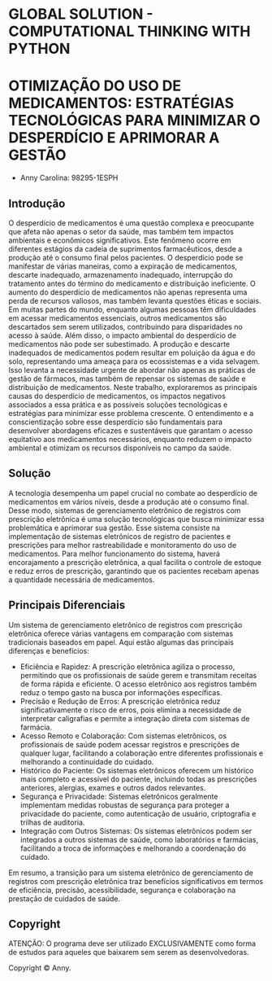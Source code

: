 # GLOBAL SOLUTION - COMPUTATIONAL THINKING WITH PYTHON
# OTIMIZAÇÃO DO USO DE MEDICAMENTOS: ESTRATÉGIAS TECNOLÓGICAS PARA MINIMIZAR O DESPERDÍCIO E APRIMORAR A GESTÃO

- Anny Carolina: 98295-1ESPH 


## Introdução

  O desperdício de medicamentos é uma questão complexa e preocupante que afeta não apenas o setor da saúde, mas também tem impactos ambientais e econômicos significativos. Este fenômeno ocorre em diferentes estágios da cadeia de suprimentos farmacêuticos, desde a produção até o consumo final pelos pacientes. O desperdício pode se manifestar de várias maneiras, como a expiração de medicamentos, descarte inadequado, armazenamento inadequado, interrupção do tratamento antes do término do medicamento e distribuição ineficiente.
O aumento do desperdício de medicamentos não apenas representa uma perda de recursos valiosos, mas também levanta questões éticas e sociais. Em muitas partes do mundo, enquanto algumas pessoas têm dificuldades em acessar medicamentos essenciais, outros medicamentos são descartados sem serem utilizados, contribuindo para disparidades no acesso à saúde.
Além disso, o impacto ambiental do desperdício de medicamentos não pode ser subestimado. A produção e descarte inadequados de medicamentos podem resultar em poluição da água e do solo, representando uma ameaça para os ecossistemas e a vida selvagem. Isso levanta a necessidade urgente de abordar não apenas as práticas de gestão de fármacos, mas também de repensar os sistemas de saúde e distribuição de medicamentos.
Neste trabalho, exploraremos as principais causas do desperdício de medicamentos, os impactos negativos associados a essa prática e as possíveis soluções tecnológicas e estratégias para minimizar esse problema crescente. O entendimento e a conscientização sobre esse desperdício são fundamentais para desenvolver abordagens eficazes e sustentáveis que garantam o acesso equitativo aos medicamentos necessários, enquanto reduzem o impacto ambiental e otimizam os recursos disponíveis no campo da saúde.

## Solução

  A tecnologia desempenha um papel crucial no combate ao desperdício de medicamentos em vários níveis, desde a produção até o consumo final. Desse modo, sistemas de gerenciamento eletrônico de registros com prescrição eletrônica é uma solução tecnológicas que busca minimizar essa problemática e aprimorar sua gestão. Esse sistema consiste na implementação de sistemas eletrônicos de registro de pacientes e prescrições para melhor rastreabilidade e monitoramento do uso de medicamentos. Para melhor funcionamento do sistema, haverá encorajamento  a prescrição eletrônica, a qual facilita o controle de estoque e reduz erros de prescrição, garantindo que os pacientes recebam apenas a quantidade necessária de medicamentos.

## Principais Diferenciais

  Um sistema de gerenciamento eletrônico de registros com prescrição eletrônica oferece várias vantagens em comparação com sistemas tradicionais baseados em papel. Aqui estão algumas das principais diferenças e benefícios:

- Eficiência e Rapidez:
 A prescrição eletrônica agiliza o processo, permitindo que os profissionais de saúde gerem e transmitam receitas de forma rápida e eficiente. O acesso eletrônico aos registros também reduz o tempo gasto na busca por informações específicas.
- Precisão e Redução de Erros:
  A prescrição eletrônica reduz significativamente o risco de erros, pois elimina a necessidade de interpretar caligrafias e permite a integração direta com sistemas de farmácia.
- Acesso Remoto e Colaboração:
  Com sistemas eletrônicos, os profissionais de saúde podem acessar registros e prescrições de qualquer lugar, facilitando a colaboração entre diferentes profissionais e melhorando a continuidade do cuidado.
- Histórico do Paciente:
  Os sistemas eletrônicos oferecem um histórico mais completo e acessível do paciente, incluindo todas as prescrições anteriores, alergias, exames e outros dados relevantes.
- Segurança e Privacidade:
  Sistemas eletrônicos geralmente implementam medidas robustas de segurança para proteger a privacidade do paciente, como autenticação de usuário, criptografia e trilhas de auditoria.
- Integração com Outros Sistemas:
Os sistemas eletrônicos podem ser integrados a outros sistemas de saúde, como laboratórios e farmácias, facilitando a troca de informações e melhorando a coordenação do cuidado.

Em resumo, a transição para um sistema eletrônico de gerenciamento de registros com prescrição eletrônica traz benefícios significativos em termos de eficiência, precisão, acessibilidade, segurança e colaboração na prestação de cuidados de saúde.

## Copyright

ATENÇÃO: O programa deve ser utilizado EXCLUSIVAMENTE como forma de estudos para aqueles que baixarem sem serem as desenvolvedoras. <br>

Copyright ©️ Anny.
